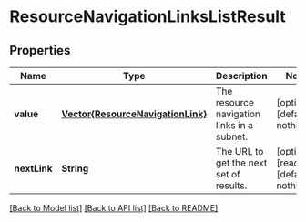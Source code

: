 # ResourceNavigationLinksListResult


## Properties
Name | Type | Description | Notes
------------ | ------------- | ------------- | -------------
**value** | [**Vector{ResourceNavigationLink}**](ResourceNavigationLink.md) | The resource navigation links in a subnet. | [optional] [default to nothing]
**nextLink** | **String** | The URL to get the next set of results. | [optional] [readonly] [default to nothing]


[[Back to Model list]](../README.md#models) [[Back to API list]](../README.md#api-endpoints) [[Back to README]](../README.md)


